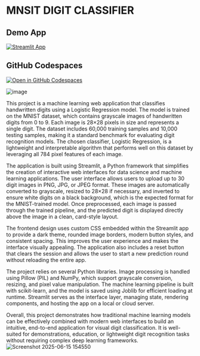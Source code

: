 # MNSIT DIGIT CLASSIFIER 

## Demo App

[![Streamlit App](https://static.streamlit.io/badges/streamlit_badge_black_white.svg)](https://Streamlit-App.streamlit.app/)

## GitHub Codespaces

[![Open in GitHub Codespaces](https://github.com/codespaces/badge.svg)](https://codespaces.new/streamlit/app-starter-kit?quickstart=1)

![image](https://github.com/user-attachments/assets/992a95b1-8281-4017-aff8-8eedca6a7e7f)


This project is a machine learning web application that classifies handwritten digits using a Logistic Regression model. The model is trained on the MNIST dataset, which contains grayscale images of handwritten digits from 0 to 9. Each image is 28×28 pixels in size and represents a single digit. The dataset includes 60,000 training samples and 10,000 testing samples, making it a standard benchmark for evaluating digit recognition models. The chosen classifier, Logistic Regression, is a lightweight and interpretable algorithm that performs well on this dataset by leveraging all 784 pixel features of each image.

The application is built using Streamlit, a Python framework that simplifies the creation of interactive web interfaces for data science and machine learning applications. The user interface allows users to upload up to 30 digit images in PNG, JPG, or JPEG format. These images are automatically converted to grayscale, resized to 28×28 if necessary, and inverted to ensure white digits on a black background, which is the expected format for the MNIST-trained model. Once preprocessed, each image is passed through the trained pipeline, and the predicted digit is displayed directly above the image in a clean, card-style layout.

The frontend design uses custom CSS embedded within the Streamlit app to provide a dark theme, rounded image borders, modern button styles, and consistent spacing. This improves the user experience and makes the interface visually appealing. The application also includes a reset button that clears the session and allows the user to start a new prediction round without reloading the entire app.

The project relies on several Python libraries. Image processing is handled using Pillow (PIL) and NumPy, which support grayscale conversion, resizing, and pixel value manipulation. The machine learning pipeline is built with scikit-learn, and the model is saved using Joblib for efficient loading at runtime. Streamlit serves as the interface layer, managing state, rendering components, and hosting the app on a local or cloud server.

Overall, this project demonstrates how traditional machine learning models can be effectively combined with modern web interfaces to build an intuitive, end-to-end application for visual digit classification. It is well-suited for demonstrations, education, or lightweight digit recognition tasks without requiring complex deep learning frameworks.
![Screenshot 2025-06-15 154550](https://github.com/user-attachments/assets/684cfe40-c465-4c92-9309-58a5ec2013a0)
